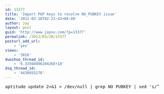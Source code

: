 ```yaml
---
id: 13377
title: 'Import PGP keys to resolve NO_PUBKEY issue'
date: '2012-03-28T02:23:43+08:00'
author: Jay
layout: post
guid: 'http://www.jayxu.com/?p=13377'
permalink: /2012/03/28/13377
posturl_add_url:
    - 'yes'
views:
    - '3016'
duoshuo_thread_id:
    - '6.3356049620426E+18'
dsq_thread_id:
    - '4438955278'
---
```


<pre class="lang:shell decode:1 " >
aptitude update 2>&1 > /dev/null | grep NO_PUBKEY | sed 's/^.*NO_PUBKEY //g' | xargs -L 1 gpg --keyserver keyserver.ubuntu.com --recv-keys; gpg --armor --export | apt-key add -
</pre>